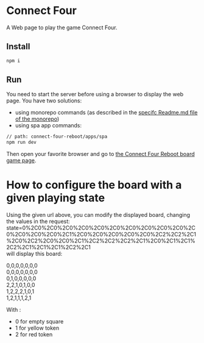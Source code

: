 # Connect Four

A Web page to play the game Connect Four.

## Install

```bash
npm i
```

## Run

You need to start the server before using a browser to display the web page. You have two solutions:

- using monorepo commands (as described in the [specifc Readme.md file of the monorepo](../../Readme.md))
- using spa app commands:

```bash
// path: connect-four-reboot/apps/spa
npm run dev
```

Then open your favorite browser and go to [the Connect Four Reboot board game page](http://localhost:3000/connect4Page?state=0%2C0%2C0%2C0%2C0%2C0%2C0%2C0%2C0%2C0%2C0%2C0%2C0%2C0%2C0%2C1%2C0%2C0%2C0%2C0%2C0%2C2%2C2%2C1%2C0%2C2%2C0%2C0%2C1%2C2%2C2%2C2%2C1%2C0%2C1%2C1%2C2%2C1%2C1%2C1%2C2%2C1).

# How to configure the board with a given playing state

Using the given url above, you can modify the displayed board, changing the values in the request:  
state=0%2C0%2C0%2C0%2C0%2C0%2C0%2C0%2C0%2C0%2C0%2C0%2C0%2C0%2C0%2C1%2C0%2C0%2C0%2C0%2C0%2C2%2C2%2C1%2C0%2C2%2C0%2C0%2C1%2C2%2C2%2C2%2C1%2C0%2C1%2C1%2C2%2C1%2C1%2C1%2C2%2C1  
will display this board:

0,0,0,0,0,0,0  
0,0,0,0,0,0,0  
0,1,0,0,0,0,0  
2,2,1,0,1,0,0  
1,2,2,2,1,0,1  
1,2,1,1,1,2,1  

With :

- 0 for empty square
- 1 for yellow token
- 2 for red token
